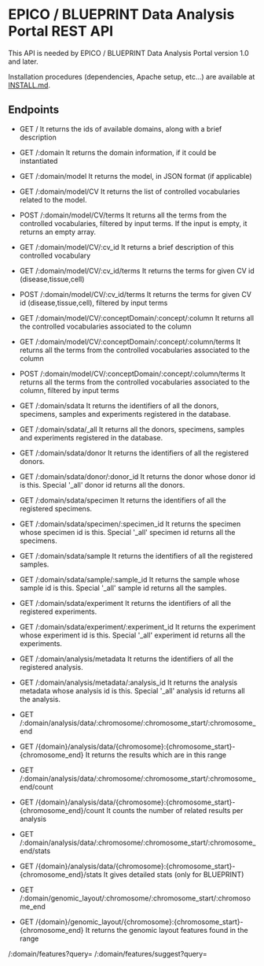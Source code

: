 EPICO / BLUEPRINT Data Analysis Portal REST API
=======================================

This API is needed by EPICO / BLUEPRINT Data Analysis Portal version 1.0 and later.

Installation procedures (dependencies, Apache setup, etc...) are available at [INSTALL.md](INSTALL.md).

Endpoints
--------

* GET /	It returns the ids of available domains, along with a brief description

* GET /:domain	It returns the domain information, if it could be instantiated

* GET /:domain/model	It returns the model, in JSON format (if applicable)

* GET /:domain/model/CV	It returns the list of controlled vocabularies related to the model.

* POST /:domain/model/CV/terms	It returns all the terms from the controlled vocabularies, filtered by input terms. If the input is empty, it returns an empty array.

* GET /:domain/model/CV/:cv_id	It returns a brief description of this controlled vocabulary

* GET /:domain/model/CV/:cv_id/terms	It returns the terms for given CV id (disease,tissue,cell)

* POST /:domain/model/CV/:cv_id/terms	It returns the terms for given CV id (disease,tissue,cell), filtered by input terms

* GET /:domain/model/CV/:conceptDomain/:concept/:column	It returns all the controlled vocabularies associated to the column

* GET /:domain/model/CV/:conceptDomain/:concept/:column/terms	It returns all the terms from the controlled vocabularies associated to the column

* POST /:domain/model/CV/:conceptDomain/:concept/:column/terms	It returns all the terms from the controlled vocabularies associated to the column, filtered by input terms

* GET /:domain/sdata	It returns the identifiers of all the donors, specimens, samples and experiments registered in the database.

* GET /:domain/sdata/_all	It returns all the donors, specimens, samples and experiments registered in the database.

* GET /:domain/sdata/donor	It returns the identifiers of all the registered donors.

* GET /:domain/sdata/donor/:donor_id	It returns the donor whose donor id is this. Special '_all' donor id returns all the donors.

* GET /:domain/sdata/specimen	It returns the identifiers of all the registered specimens.

* GET /:domain/sdata/specimen/:specimen_id	It returns the specimen whose specimen id is this. Special '_all' specimen id returns all the specimens.

* GET /:domain/sdata/sample	It returns the identifiers of all the registered samples.

* GET /:domain/sdata/sample/:sample_id	It returns the sample whose sample id is this. Special '_all' sample id returns all the samples.

* GET /:domain/sdata/experiment	It returns the identifiers of all the registered experiments.

* GET /:domain/sdata/experiment/:experiment_id	It returns the experiment whose experiment id is this. Special '_all' experiment id returns all the experiments.

* GET /:domain/analysis/metadata	It returns the identifiers of all the registered analysis.

* GET /:domain/analysis/metadata/:analysis_id	It returns the analysis metadata whose analysis id is this. Special '_all' analysis id returns all the analysis.

* GET /:domain/analysis/data/:chromosome/:chromosome_start/:chromosome_end
* GET /{domain}/analysis/data/{chromosome}:{chromosome_start}-{chromosome_end}	It returns the results which are in this range

* GET /:domain/analysis/data/:chromosome/:chromosome_start/:chromosome_end/count
* GET /{domain}/analysis/data/{chromosome}:{chromosome_start}-{chromosome_end}/count	It counts the number of related results per analysis

* GET /:domain/analysis/data/:chromosome/:chromosome_start/:chromosome_end/stats
* GET /{domain}/analysis/data/{chromosome}:{chromosome_start}-{chromosome_end}/stats	It gives detailed stats	(only for BLUEPRINT)

* GET /:domain/genomic_layout/:chromosome/:chromosome_start/:chromosome_end
* GET /{domain}/genomic_layout/{chromosome}:{chromosome_start}-{chromosome_end}	It returns the genomic layout features found in the range

/:domain/features?query=
/:domain/features/suggest?query=
